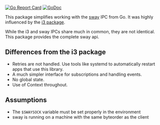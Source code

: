 [![Go Report Card](https://goreportcard.com/badge/github.com/joshuarubin/go-sway)](https://goreportcard.com/report/github.com/joshuarubin/go-sway) [![GoDoc](https://godoc.org/github.com/joshuarubin/go-sway?status.svg)](https://godoc.org/github.com/joshuarubin/go-sway)

This package simplifies working with the [sway](https://swaywm.org/) IPC from Go.
It was highly influenced by the [i3 package](https://github.com/i3/go-i3).

While the i3 and sway IPCs share much in common, they are not identical. This package provides the complete sway api.

## Differences from the i3 package

* Retries are not handled. Use tools like systemd to automatically restart apps that use this library.
* A much simpler interface for subscriptions and handling events.
* No global state.
* Use of Context throughout.

## Assumptions

* The `$SWAYSOCK` variable must be set properly in the environment
* sway is running on a machine with the same byteorder as the client
